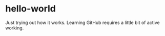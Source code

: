 # hello-world
Just trying out how it works.
Learning GitHub requires a little bit of active working.
